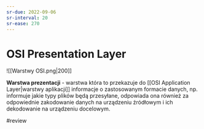 ```yaml
---
sr-due: 2022-09-06
sr-interval: 20
sr-ease: 270
---
```


# OSI Presentation Layer
![[Warstwy OSI.png|200]]

**Warstwa prezentacji** - warstwa która to przekazuje do [[OSI Application Layer|warstwy aplikacji]] informacje o zastosowanym formacie danych, np. informuje jakie typy plików będą przesyłane, odpowiada ona również za odpowiednie zakodowanie danych na urządzeniu źródłowym i ich dekodowanie na urządzeniu docelowym.

#review